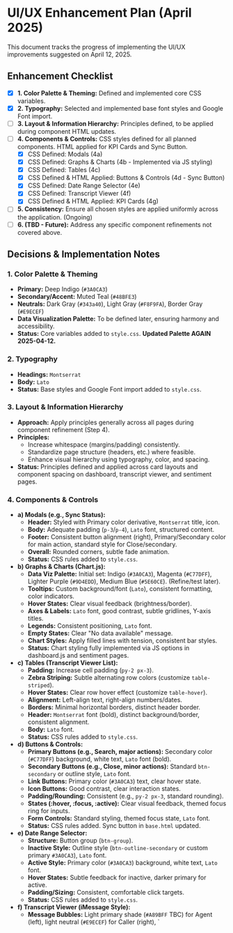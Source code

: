 # UI/UX Enhancement Plan (April 2025)

This document tracks the progress of implementing the UI/UX improvements suggested on April 12, 2025.

## Enhancement Checklist

- [X] **1. Color Palette & Theming:** Defined and implemented core CSS variables.
- [X] **2. Typography:** Selected and implemented base font styles and Google Font import.
- [ ] **3. Layout & Information Hierarchy:** Principles defined, to be applied during component HTML updates.
- [ ] **4. Components & Controls:** CSS styles defined for all planned components. HTML applied for KPI Cards and Sync Button.
    - [X] CSS Defined: Modals (4a)
    - [X] CSS Defined: Graphs & Charts (4b - Implemented via JS styling)
    - [X] CSS Defined: Tables (4c)
    - [X] CSS Defined & HTML Applied: Buttons & Controls (4d - Sync Button)
    - [X] CSS Defined: Date Range Selector (4e)
    - [X] CSS Defined: Transcript Viewer (4f)
    - [X] CSS Defined & HTML Applied: KPI Cards (4g)
- [ ] **5. Consistency:** Ensure all chosen styles are applied uniformly across the application. (Ongoing)
- [ ] **6. (TBD - Future):** Address any specific component refinements not covered above.

## Decisions & Implementation Notes

### 1. Color Palette & Theming
- **Primary:** Deep Indigo (`#3A0CA3`)
- **Secondary/Accent:** Muted Teal (`#48BFE3`)
- **Neutrals:** Dark Gray (`#343a40`), Light Gray (`#F8F9FA`), Border Gray (`#E9ECEF`)
- **Data Visualization Palette:** To be defined later, ensuring harmony and accessibility.
- **Status:** Core variables added to `style.css`. **Updated Palette AGAIN 2025-04-12.**

### 2. Typography
- **Headings:** `Montserrat`
- **Body:** `Lato`
- **Status:** Base styles and Google Font import added to `style.css`.

### 3. Layout & Information Hierarchy
- **Approach:** Apply principles generally across all pages during component refinement (Step 4).
- **Principles:**
    - Increase whitespace (margins/padding) consistently.
    - Standardize page structure (headers, etc.) where feasible.
    - Enhance visual hierarchy using typography, color, and spacing.
- **Status:** Principles defined and applied across card layouts and component spacing on dashboard, transcript viewer, and sentiment pages.

### 4. Components & Controls
- **a) Modals (e.g., Sync Status):**
    - **Header:** Styled with Primary color derivative, `Montserrat` title, icon.
    - **Body:** Adequate padding (`p-3`/`p-4`), `Lato` font, structured content.
    - **Footer:** Consistent button alignment (right), Primary/Secondary color for main action, standard style for Close/secondary.
    - **Overall:** Rounded corners, subtle fade animation.
    - **Status:** CSS rules added to `style.css`.
- **b) Graphs & Charts (Chart.js):**
    - **Data Viz Palette:** Initial set: Indigo (`#3A0CA3`), Magenta (`#C77DFF`), Lighter Purple (`#9D4EDD`), Medium Blue (`#5E60CE`). (Refine/test later).
    - **Tooltips:** Custom background/font (`Lato`), consistent formatting, color indicators.
    - **Hover States:** Clear visual feedback (brightness/border).
    - **Axes & Labels:** `Lato` font, good contrast, subtle gridlines, Y-axis titles.
    - **Legends:** Consistent positioning, `Lato` font.
    - **Empty States:** Clear "No data available" message.
    - **Chart Styles:** Apply filled lines with tension, consistent bar styles.
    - **Status:** Chart styling fully implemented via JS options in dashboard.js and sentiment pages.
- **c) Tables (Transcript Viewer List):**
    - **Padding:** Increase cell padding (`py-2 px-3`).
    - **Zebra Striping:** Subtle alternating row colors (customize `table-striped`).
    - **Hover States:** Clear row hover effect (customize `table-hover`).
    - **Alignment:** Left-align text, right-align numbers/dates.
    - **Borders:** Minimal horizontal borders, distinct header border.
    - **Header:** `Montserrat` font (bold), distinct background/border, consistent alignment.
    - **Body:** `Lato` font.
    - **Status:** CSS rules added to `style.css`.
- **d) Buttons & Controls:**
    - **Primary Buttons (e.g., Search, major actions):** Secondary color (`#C77DFF`) background, white text, `Lato` font (bold).
    - **Secondary Buttons (e.g., Close, minor actions):** Standard `btn-secondary` or outline style, `Lato` font.
    - **Link Buttons:** Primary color (`#3A0CA3`) text, clear hover state.
    - **Icon Buttons:** Good contrast, clear interaction states.
    - **Padding/Rounding:** Consistent (e.g., `py-2 px-3`, standard rounding).
    - **States (:hover, :focus, :active):** Clear visual feedback, themed focus ring for inputs.
    - **Form Controls:** Standard styling, themed focus state, `Lato` font.
    - **Status:** CSS rules added. Sync button in `base.html` updated.
- **e) Date Range Selector:**
    - **Structure:** Button group (`btn-group`).
    - **Inactive Style:** Outline style (`btn-outline-secondary` or custom primary `#3A0CA3`), `Lato` font.
    - **Active Style:** Primary color (`#3A0CA3`) background, white text, `Lato` font.
    - **Hover States:** Subtle feedback for inactive, darker primary for active.
    - **Padding/Sizing:** Consistent, comfortable click targets.
    - **Status:** CSS rules added to `style.css`.
- **f) Transcript Viewer (iMessage Style):**
    - **Message Bubbles:** Light primary shade (`#A89BFF` TBC) for Agent (left), light neutral (`#E9ECEF`) for Caller (right), `